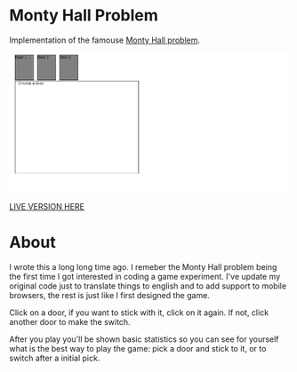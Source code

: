 # Monty Hall Problem

Implementation of the famouse [Monty Hall problem](https://en.wikipedia.org/wiki/Monty_Hall_problem).

![Screenshot](screenshot.png)

[LIVE VERSION HERE](https://victorribeiro.com/montyhall)

# About

I wrote this a long long time ago. I remeber the Monty Hall problem being the first time I got interested in coding a game experiment. I've update my original code just to translate things to english and to add support to mobile browsers, the rest is just like I first designed the game.

Click on a door, if you want to stick with it, click on it again. If not, click another door to make the switch.

After you play you'll be shown basic statistics so you can see for yourself what is the best way to play the game: pick a door and stick to it, or to switch after a initial pick.
